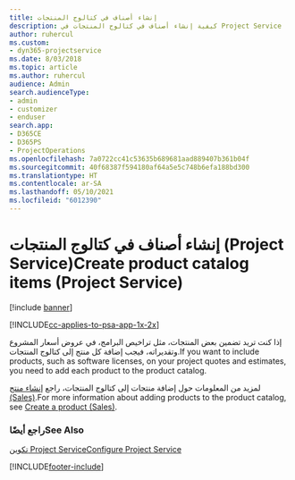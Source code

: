 ```yaml
---
title: إنشاء أصناف في كتالوج المنتجات
description: كيفية إنشاء أصناف في كتالوج المنتجات في Project Service
author: ruhercul
ms.custom:
- dyn365-projectservice
ms.date: 8/03/2018
ms.topic: article
ms.author: ruhercul
audience: Admin
search.audienceType:
- admin
- customizer
- enduser
search.app:
- D365CE
- D365PS
- ProjectOperations
ms.openlocfilehash: 7a0722cc41c53635b689681aad889407b361b04f
ms.sourcegitcommit: 40f68387f594180af64a5e5c748b6efa188bd300
ms.translationtype: HT
ms.contentlocale: ar-SA
ms.lasthandoff: 05/10/2021
ms.locfileid: "6012390"
---
```

# <a name="create-product-catalog-items-project-service"></a><span data-ttu-id="ce320-103">إنشاء أصناف في كتالوج المنتجات (Project Service)</span><span class="sxs-lookup"><span data-stu-id="ce320-103">Create product catalog items (Project Service)</span></span>

[!include [banner](../includes/psa-now-project-operations.md)]

[!INCLUDE[cc-applies-to-psa-app-1x-2x](../includes/cc-applies-to-psa-app-1x-2x.md)]

<span data-ttu-id="ce320-104">إذا كنت تريد تضمين بعض المنتجات، مثل تراخيص البرامج، في عروض أسعار المشروع وتقديراته، فيجب إضافة كل منتج إلى كتالوج المنتجات.</span><span class="sxs-lookup"><span data-stu-id="ce320-104">If you want to include products, such as software licenses, on your project quotes and estimates, you need to add each product to the product catalog.</span></span>  
  
 <span data-ttu-id="ce320-105">لمزيد من المعلومات حول إضافة منتجات إلى كتالوج المنتجات، راجع [إنشاء منتج (Sales)](/dynamics365/sales-enterprise/create-product-sales).</span><span class="sxs-lookup"><span data-stu-id="ce320-105">For more information about adding products to the product catalog, see [Create a product (Sales)](/dynamics365/sales-enterprise/create-product-sales).</span></span>  
  
### <a name="see-also"></a><span data-ttu-id="ce320-106">راجع أيضًا</span><span class="sxs-lookup"><span data-stu-id="ce320-106">See Also</span></span>  
 [<span data-ttu-id="ce320-107">تكوين Project Service</span><span class="sxs-lookup"><span data-stu-id="ce320-107">Configure Project Service</span></span>](../psa/configure.md)


[!INCLUDE[footer-include](../includes/footer-banner.md)]